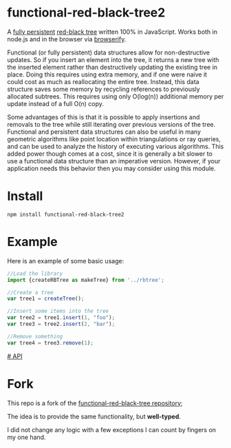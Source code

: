functional-red-black-tree2
=========================
A [fully persistent](http://en.wikipedia.org/wiki/Persistent_data_structure) [red-black tree](http://en.wikipedia.org/wiki/Red%E2%80%93black_tree) written 100% in JavaScript.  Works both in node.js and in the browser via [browserify](http://browserify.org/).

Functional (or fully persistent) data structures allow for non-destructive updates.  So if you insert an element into the tree, it returns a new tree with the inserted element rather than destructively updating the existing tree in place.  Doing this requires using extra memory, and if one were naive it could cost as much as reallocating the entire tree.  Instead, this data structure saves some memory by recycling references to previously allocated subtrees.  This requires using only O(log(n)) additional memory per update instead of a full O(n) copy.

Some advantages of this is that it is possible to apply insertions and removals to the tree while still iterating over previous versions of the tree.  Functional and persistent data structures can also be useful in many geometric algorithms like point location within triangulations or ray queries, and can be used to analyze the history of executing various algorithms.  This added power though comes at a cost, since it is generally a bit slower to use a functional data structure than an imperative version.  However, if your application needs this behavior then you may consider using this module.

# Install

    npm install functional-red-black-tree2

# Example

Here is an example of some basic usage:

```Typescript
//Load the library
import {createRBTree as makeTree} from '../rbtree';

//Create a tree
var tree1 = createTree();

//Insert some items into the tree
var tree2 = tree1.insert(1, "foo");
var tree3 = tree2.insert(2, "bar");

//Remove something
var tree4 = tree3.remove(1);
```

[# API]()

# Fork

This repo is a fork of the [functional-red-black-tree repository](https://github.com/mikolalysenko/functional-red-black-tree);

The idea is to provide the same functionality, but **well-typed**.

I did not change any logic with a few exceptions I can count by fingers on my one hand.
